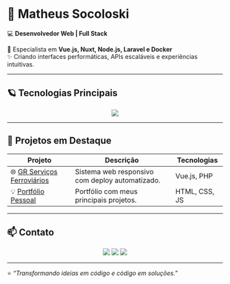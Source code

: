 # 🌌 Matheus Socoloski  
💻 **Desenvolvedor Web | Full Stack**

🚀 Especialista em **Vue.js, Nuxt, Node.js, Laravel e Docker**  
✨ Criando interfaces performáticas, APIs escaláveis e experiências intuitivas.

---

## 🪐 Tecnologias Principais

<div align="center">
  <img src="https://skillicons.dev/icons?i=vue,nuxt,nodejs,ts,php,laravel,postgres,docker,git,figma,jest,cypress,aws&theme=dark" />
</div>

---

## 🌟 Projetos em Destaque

| Projeto | Descrição | Tecnologias |
|----------|------------|--------------|
| 🌐 [GR Serviços Ferroviários](https://grservicosferroviais.com) | Sistema web responsivo com deploy automatizado. | Vue.js, PHP |
| 💡 [Portfólio Pessoal](https://matheussocoloski.github.io/portifolio-MatheusSocoloski.github.io/#projetos) | Portfólio com meus principais projetos. | HTML, CSS, JS |

---

## 📫 Contato

<div align="center">
  <a href="mailto:matheusocoloski1@gmail.com"><img src="https://img.shields.io/badge/-Email-red?style=for-the-badge&logo=gmail&logoColor=white"/></a>
  <a href="https://www.linkedin.com/in/matheus-socoloski-813157219/" target="_blank"><img src="https://img.shields.io/badge/-LinkedIn-0A66C2?style=for-the-badge&logo=linkedin&logoColor=white"/></a>
  <a href="https://matheussocoloski.github.io/portifolio-MatheusSocoloski.github.io/#projetos" target="_blank"><img src="https://img.shields.io/badge/-Portfólio-6f42c1?style=for-the-badge&logo=vercel&logoColor=white"/></a>
</div>

---

⭐ _“Transformando ideias em código e código em soluções.”_

